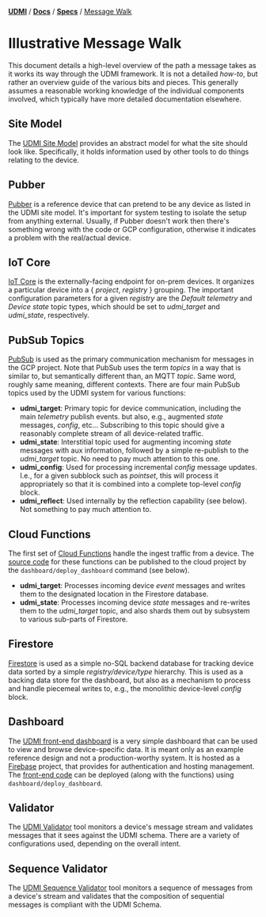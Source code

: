 [**UDMI**](../../) / [**Docs**](../) / [**Specs**](./)
/ [Message Walk](#)

# Illustrative Message Walk

This document details a high-level overview of the path a message takes as it works its way
through the UDMI framework. It is not a detailed _how-to_, but rather an overview guide
of the various bits and pieces. This generally assumes a reasonable working knowledge of the
individual components involved, which typically have more detailed documentation elsewhere.

## Site Model

The [UDMI Site Model](site_model.md) provides an abstract model for what the site should
look like. Specifically, it holds information used by other tools to do things relating to the device.

## Pubber

[Pubber](../tools/pubber.md) is a reference device that can pretend to be any device as listed in the UDMI site
model. It's important for system testing to isolate the setup from anything external. Usually,
if Pubber doesn't work then there's something wrong with the code or GCP configuration,
otherwise it indicates a problem with the real/actual device.

## IoT Core

[IoT Core](https://cloud.google.com/iot/docs/) is the externally-facing endpoint for on-prem devices.
It organizes a particular device into a {&nbsp;_project_, _registry_&nbsp;} grouping. The important
configuration parameters for a given _registry_ are the _Default telemetry_ and _Device state_ topic
types, which should be set to _udmi\_target_ and _udmi\_state_, respectively.

## PubSub Topics

[PubSub](https://cloud.google.com/pubsub/docs/) is used as the primary communication mechanism for
messages in the GCP project. Note that PubSub uses the term _topics_ in a way that is similar to,
but semantically different than, an MQTT _topic_. Same word, roughly same meaning, different contexts.
There are four main PubSub topics used by the UDMI system for various functions:

* __udmi\_target__: Primary topic for device communication, including the main _telemetry_ publish events.
but also, e.g., augmented _state_ messages, _config_, etc... Subscribing to this topic should give
a reasonably complete stream of all device-related traffic.
* __udmi\_state__: Interstitial topic used for augmenting incoming _state_ messages with aux information,
followed by a simple re-publish to the _udmi\_target_ topic. No need to pay much attention to this one.
* __udmi\_config__: Used for processing incremental _config_ message updates. I.e., for a given subblock
such as _pointset_, this will process it appropriately so that it is combined into a complete top-level
_config_ block.
* __udmi\_reflect__: Used internally by the reflection capability (see below). Not something to pay much
attention to.

## Cloud Functions

The first set of [Cloud Functions](https://cloud.google.com/functions/docs/) handle the ingest traffic
from a device. The [source code](../../dashboard/functions/) for these functions can be published
to the cloud project by the `dashboard/deploy_dashboard` command (see below).

* __udmi\_target__: Processes incoming device _event_ messages and writes them to the designated
location in the Firestore database. 
* __udmi\_state__: Processes incoming device _state_ messages and re-writes them to the _udmi\_target_
topic, and also shards them out by subsystem to various sub-parts of Firestore.

## Firestore

[Firestore](https://cloud.google.com/firestore/docs/) is used as a simple no-SQL backend database for
tracking device data sorted by a simple _registry/device/type_ hierarchy. This is used as a backing
data store for the dashboard, but also as a mechanism to process and handle piecemeal writes to, e.g.,
the monolithic device-level _config_ block.

## Dashboard

The [UDMI front-end dashboard](..//cloud/gcp/dashboard.md) is a very simple dashboard that can be used to view and
browse device-specific data.
It is meant only as an example reference design and not a production-worthy system. It is hosted as a
[Firebase](https://firebase.google.com/docs) project, that provides for authentication and hosting
management. The [front-end code](../../dashboard/public/) can be deployed (along with the functions)
using `dashboard/deploy_dashboard`.

## Validator

The [UDMI Validator](../tools/validator.md) tool monitors a device's message stream and validates messages that it sees against
the UDMI schema. There are a variety of configurations used, depending on the overall intent.

## Sequence Validator

The [UDMI Sequence Validator](../tools/sequencer.md) tool monitors a sequence of messages from a device's 
stream and validates that the composition of sequential messages is compliant with the UDMI Schema.
